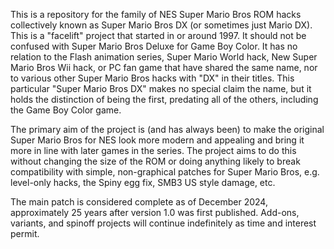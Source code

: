 This is a repository for the family of NES Super Mario Bros ROM hacks collectively known as Super Mario Bros DX (or sometimes just Mario DX). This is a "facelift" project that started in or around 1997. It should not be confused with Super Mario Bros Deluxe for Game Boy Color. It has no relation to the Flash animation series, Super Mario World hack, New Super Mario Bros Wii hack, or PC fan game that have shared the same name, nor to various other Super Mario Bros hacks with "DX" in their titles. This particular "Super Mario Bros DX" makes no special claim the name, but it holds the distinction of being the first, predating all of the others, including the Game Boy Color game.

The primary aim of the project is (and has always been) to make the original Super Mario Bros for NES look more modern and appealing and bring it more in line with later games in the series. The project aims to do this without changing the size of the ROM or doing anything likely to break compatibility with simple, non-graphical patches for Super Mario Bros, e.g. level-only hacks, the Spiny egg fix, SMB3 US style damage, etc. 

The main patch is considered complete as of December 2024, approximately 25 years after version 1.0 was first published. Add-ons, variants, and spinoff projects will continue indefinitely as time and interest permit.
